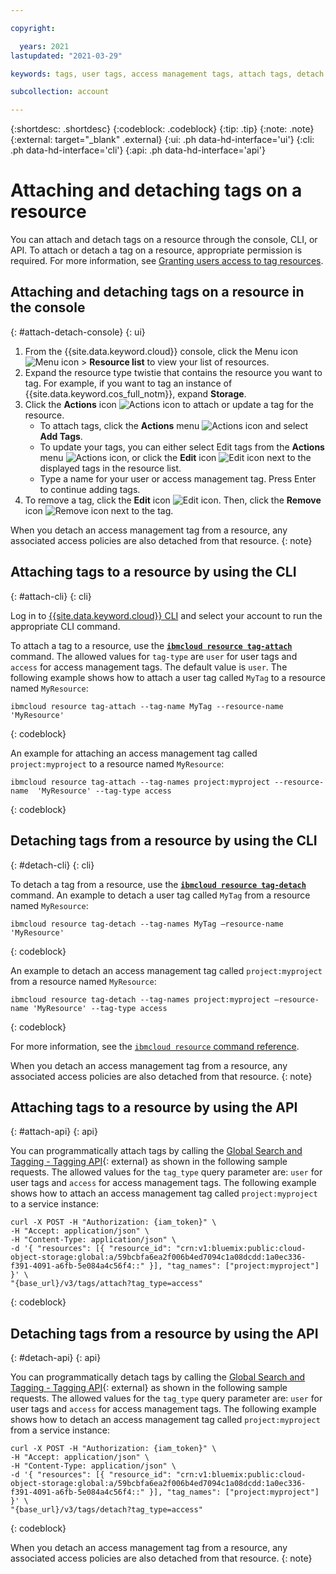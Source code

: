 ```yaml
---

copyright:

  years: 2021
lastupdated: "2021-03-29"

keywords: tags, user tags, access management tags, attach tags, detach tags, attach tags ui, attach tags cli, attach tags api, detach tags ui, detach tags api, detach tags cli

subcollection: account

---
```


{:shortdesc: .shortdesc}
{:codeblock: .codeblock}
{:tip: .tip}
{:note: .note}
{:external: target="_blank" .external}
{:ui: .ph data-hd-interface='ui'}
{:cli: .ph data-hd-interface='cli'}
{:api: .ph data-hd-interface='api'}

# Attaching and detaching tags on a resource

You can attach and detach tags on a resource through the console, CLI, or API. To attach or detach a tag on a resource, appropriate permission is required. For more information, see [Granting users access to tag resources](/docs/account?topic=account-access).

## Attaching and detaching tags on a resource in the console 
{: #attach-detach-console}
{: ui}

1. From the {{site.data.keyword.cloud}} console, click the Menu icon ![Menu icon](../icons/icon_hamburger.svg) > **Resource list** to view your list of resources.
2. Expand the resource type twistie that contains the resource you want to tag. For example, if you want to tag an instance of {{site.data.keyword.cos_full_notm}}, expand **Storage**.  
3. Click the **Actions** icon ![Actions icon](../icons/action-menu-icon.svg) to attach or update a tag for the resource.
    * To attach tags, click the **Actions** menu ![Actions icon](../icons/action-menu-icon.svg) and select **Add Tags**.
    * To update your tags, you can either select Edit tags from the **Actions** menu ![Actions icon](../icons/action-menu-icon.svg), or click the **Edit** icon ![Edit icon](../icons/edit-tagging.svg) next to the displayed tags in the resource list.
    * Type a name for your user or access management tag. Press Enter to continue adding tags.
4. To remove a tag, click the **Edit** icon ![Edit icon](../icons/edit-tagging.svg). Then, click the **Remove** icon ![Remove icon](../icons/close-tagging.svg) next to the tag.

When you detach an access management tag from a resource, any associated access policies are also detached from that resource.
{: note}

## Attaching tags to a resource by using the CLI
{: #attach-cli}
{: cli}

Log in to [{{site.data.keyword.cloud}} CLI](/docs/cli?topic=cli-getting-started) and select your account to run the appropriate CLI command.

To attach a tag to a resource, use the [**`ibmcloud resource tag-attach`**](/docs/cli?topic=cli-ibmcloud_commands_resource#ibmcloud_resource_tag_attach) command. The allowed values for `tag-type` are `user` for user tags and `access` for access management tags. The default value is `user`. The following example shows how to attach a user tag called `MyTag` to a resource named `MyResource`:

```
ibmcloud resource tag-attach --tag-name MyTag --resource-name  'MyResource'
```
{: codeblock}

An example for attaching an access management tag called `project:myproject` to a resource named `MyResource`:

```
ibmcloud resource tag-attach --tag-names project:myproject --resource-name  'MyResource' --tag-type access 
```
{: codeblock}    
    
## Detaching tags from a resource by using the CLI
{: #detach-cli}
{: cli}

To detach a tag from a resource, use the [**`ibmcloud resource tag-detach`**](/docs/cli?topic=cli-ibmcloud_commands_resource#ibmcloud_resource_tag_detach) command. An example to detach a user tag called `MyTag` from a resource named `MyResource`:

```
ibmcloud resource tag-detach --tag-names MyTag —resource-name 'MyResource'
```
{: codeblock}

An example to detach an access management tag called `project:myproject` from a resource named `MyResource`:

```
ibmcloud resource tag-detach --tag-names project:myproject —resource-name 'MyResource' --tag-type access
```
{: codeblock}

For more information, see the [`ibmcloud resource` command reference](/docs/cli?topic=cli-ibmcloud_commands_resource).

When you detach an access management tag from a resource, any associated access policies are also detached from that resource.
{: note} 

## Attaching tags to a resource by using the API
{: #attach-api}
{: api}

You can programmatically attach tags by calling the [Global Search and Tagging - Tagging API](https://{DomainName}/apidocs/tagging#attach-tag){: external} as shown in the following sample requests. The allowed values for the `tag_type` query parameter are: `user` for user tags and `access` for access management tags. The following example shows how to attach an access management tag called `project:myproject` to a service instance:

```
curl -X POST -H "Authorization: {iam_token}" \
-H "Accept: application/json" \
-H "Content-Type: application/json" \
-d '{ "resources": [{ "resource_id": "crn:v1:bluemix:public:cloud-object-storage:global:a/59bcbfa6ea2f006b4ed7094c1a08dcdd:1a0ec336-f391-4091-a6fb-5e084a4c56f4::" }], "tag_names": ["project:myproject"] }' \
"{base_url}/v3/tags/attach?tag_type=access"
```
{: codeblock}

## Detaching tags from a resource by using the API
{: #detach-api}
{: api}

You can programmatically detach tags by calling the [Global Search and Tagging - Tagging API](https://{DomainName}/apidocs/tagging#detach-tag){: external} as shown in the following sample requests. The allowed values for the `tag_type` query parameter are: `user` for user tags and `access` for access management tags. The following example shows how to detach an access management tag called `project:myproject` from a service instance:

```
curl -X POST -H "Authorization: {iam_token}" \
-H "Accept: application/json" \
-H "Content-Type: application/json" \
-d '{ "resources": [{ "resource_id": "crn:v1:bluemix:public:cloud-object-storage:global:a/59bcbfa6ea2f006b4ed7094c1a08dcdd:1a0ec336-f391-4091-a6fb-5e084a4c56f4::" }], "tag_names": ["project:myproject"] }' \
"{base_url}/v3/tags/detach?tag_type=access"
```
{: codeblock}

When you detach an access management tag from a resource, any associated access policies are also detached from that resource.
{: note}
